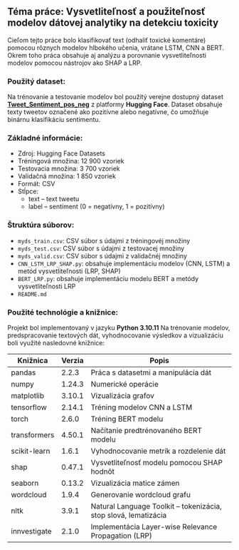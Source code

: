 ## Téma práce: **Vysvetliteľnosť a použiteľnosť modelov dátovej analytiky na detekciu toxicity**

Cieľom tejto práce bolo klasifikovať text (odhaliť toxické komentáre) pomocou rôznych modelov hlbokého učenia, vrátane LSTM, CNN a BERT. Okrem toho práca obsahuje aj analýzu a porovnanie vysvetliteľnosti modelov pomocou nástrojov ako SHAP a LRP.


### Použitý dataset:
Na trénovanie a testovanie modelov bol použitý verejne dostupný dataset [**Tweet_Sentiment_pos_neg**](https://huggingface.co/datasets/Ibrahim-Alam/Tweet_Sentiment_pos_neg) z platformy **Hugging Face**. Dataset obsahuje texty tweetov označené ako pozitívne alebo negatívne, čo umožňuje binárnu klasifikáciu sentimentu.

### Základné informácie:
- Zdroj: Hugging Face Datasets
- Tréningová množina: 12 900 vzoriek
- Testovacia množina: 3 700 vzoriek
- Validačná množina: 1 850 vzoriek
- Formát: CSV
- Stĺpce:
    - text – text tweetu
    - label – sentiment (0 = negatívny, 1 = pozitívny)


### Štruktúra súborov:
- `myds_train.csv`: CSV súbor s údajmi z tréningovéj množiny 
- `myds_test.csv`: CSV súbor s údajmi z testovacej množiny
- `myds_valid.csv`: CSV súbor s údajmi z validačnéj množiny
- `CNN_LSTM_LRP_SHAP.py`: obsahuje implementáciu modelov (CNN, LSTM) a metód vysvetliteľnosti (LRP, SHAP)
- `BERT_LRP.py`: obsahuje implementáciu modelu BERT a metódy vysvetliteľnosti LRP
- `README.md` 

### Použité technológie a knižnice:
Projekt bol implementovaný v jazyku **Python 3.10.11** Na trénovanie modelov, predspracovanie textových dát, vyhodnocovanie výsledkov a vizualizáciu boli využité nasledovné knižnice:


| Knižnica       | Verzia  | Popis                                                             |
|----------------|---------|-------------------------------------------------------------------|
| pandas         | 2.2.3   | Práca s datasetmi a manipulácia dát                               |
| numpy          | 1.24.3  | Numerické operácie                                                |
| matplotlib     | 3.10.1  | Vizualizácia grafov                                               |
| tensorflow     | 2.14.1  | Tréning modelov CNN a LSTM                                        |
| torch          | 2.6.0   | Tréning BERT modelu                                               |
| transformers   | 4.50.1  | Načítanie predtrénovaného BERT modelu                            |
| scikit-learn   | 1.6.1   | Vyhodnocovanie metrík a rozdelenie dát                           |
| shap           | 0.47.1  | Vysvetliteľnosť modelu pomocou SHAP hodnôt                        |
| seaborn        | 0.13.2  | Vizualizácia matice zámen                                        |
| wordcloud      | 1.9.4   | Generovanie wordcloud grafu                                      |
| nltk           | 3.9.1   | Natural Language Toolkit – tokenizácia, stop slová, lematizácia |
| innvestigate   | 2.1.0   | Implementácia Layer-wise Relevance Propagation (LRP)             |


